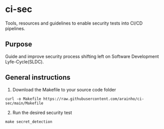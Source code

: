 # ci-sec
Tools, resources and guidelines to enable security tests into CI/CD pipelines. 

## Purpose
Guide and improve security process shifting left on Software Development Lyfe-Cycle(SLDC).

## General instructions
1. Download the Makefile to your source code folder
```
curl -o Makefile https://raw.githubusercontent.com/arainho/ci-sec/main/Makefile
```
2. Run the desired security test 
```
make secret_detection
```
